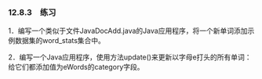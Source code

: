 ### 12.8.3　练习

1．编写一个类似于文件JavaDocAdd.java的Java应用程序，将一个新单词添加示例数据集的word_stats集合中。

2．编写一个Java应用程序，使用方法update()来更新以字母e打头的所有单词：给它们都添加值为eWords的category字段。



